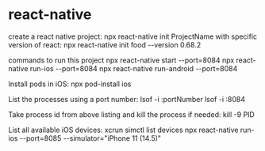 # react-native

create a react native project:
npx react-native init ProjectName 
with specific version of react:
npx react-native init food --version 0.68.2   

commands to run this project
npx react-native start --port=8084
npx react-native run-ios --port=8084
npx react-native run-android --port=8084

Install pods in iOS:
npx pod-install ios

List the processes using a port number:
lsof -i :portNumber
lsof -i :8084

Take process id from above listing and kill the process if needed:
kill -9 PID

List all available iOS devices:
xcrun simctl list devices
npx react-native run-ios --port=8085 --simulator="iPhone 11 (14.5)" 